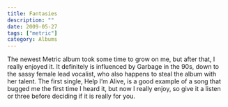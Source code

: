 ```yaml
---
title: Fantasies
description: ""
date: 2009-05-27
tags: ["metric"]
category: Albums
---
```


The newest Metric album took some time to grow on me, but after that, I really enjoyed it. It definitely is influenced by Garbage in the 90s, down to the sassy female lead vocalist, who also happens to steal the album with her talent. The first single, Help I’m Alive, is a good example of a song that bugged me the first time I heard it, but now I really enjoy, so give it a listen or three before deciding if it is really for you.

